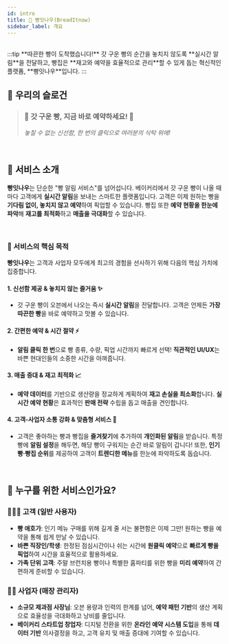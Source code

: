 ```yaml
---
id: intro
title: 🍞 빵잇나우(BreadItnow)
sidebar_label: 개요
---
```


<br/>
:::tip
**따끈한 빵이 도착했습니다!** 갓 구운 빵의 순간을 놓치지 않도록 **실시간 알림**을 전달하고, 빵집은 **재고와 예약을 효율적으로 관리**할 수 있게 돕는 혁신적인 플랫폼, **빵잇나우**입니다.
:::

<br/>

## 📣 우리의 슬로건

> ### 🎉 **갓 구운 빵, 지금 바로 예약하세요!** 🎉
>
> _놓칠 수 없는 신선함, 한 번의 클릭으로 여러분의 식탁 위에!_

<br/>

## 📝 서비스 소개

**빵잇나우**는 단순한 "빵 알림 서비스"를 넘어섭니다. 베이커리에서 갓 구운 빵이 나올 때마다 고객에게 **실시간 알림**을 보내는 스마트한 플랫폼입니다. 고객은 이제 원하는 빵을 **기다림 없이, 놓치지 않고 예약**하여 픽업할 수 있습니다. 빵집 또한 **예약 현황을 한눈에 파악**해 **재고를 최적화**하고 **매출을 극대화**할 수 있습니다.

<br/>

### 🎯 서비스의 핵심 목적

**빵잇나우**는 고객과 사업자 모두에게 최고의 경험을 선사하기 위해 다음의 핵심 가치에 집중합니다.

####  1. 신선함 제공 & 놓치지 않는 즐거움 ✨
- 갓 구운 빵이 오븐에서 나오는 즉시 **실시간 알림**을 전달합니다. 고객은 언제든 **가장 따끈한 빵**을 바로 예약하고 맛볼 수 있습니다.
  
#### 2. 간편한 예약 & 시간 절약 ⚡️
- **알림 클릭 한 번**으로 빵 종류, 수량, 픽업 시간까지 빠르게 선택! **직관적인 UI/UX**는 바쁜 현대인들의 소중한 시간을 아껴줍니다.
  

#### 3. 매출 증대 & 재고 최적화 📈
- **예약 데이터**를 기반으로 생산량을 정교하게 계획하여 **재고 손실을 최소화**합니다. **실시간 예약 현황**은 효과적인 **판매 전략** 수립을 돕고 매출을 견인합니다.
  
  
#### 4. 고객-사업자 소통 강화 & 맞춤형 서비스 💬
- 고객은 좋아하는 빵과 빵집을 **즐겨찾기**에 추가하여 **개인화된 알림**을 받습니다. 특정 빵에 **알림 설정**을 해두면, 해당 빵이 구워지는 순간 바로 알림이 갑니다! 또한, **인기 빵·빵집 순위**를 제공하여 고객이 **트렌디한 메뉴**를 한눈에 파악하도록 돕습니다.

<br/>

## 👥 누구를 위한 서비스인가요?

### 🙋🏻‍♂️ 고객 (일반 사용자)

- **빵 애호가**: 인기 메뉴 구매를 위해 길게 줄 서는 불편함은 이제 그만! 원하는 빵을 예약을 통해 쉽게 만날 수 있습니다.
- **바쁜 직장인/학생**: 한정된 점심시간이나 쉬는 시간에 **원클릭 예약**으로 **빠르게 빵을 픽업**하여 시간을 효율적으로 활용하세요.
- **가족 단위 고객**: 주말 브런치용 빵이나 특별한 홈파티를 위한 빵을 **미리 예약**하여 간편하게 준비할 수 있습니다.

### 🧑‍🍳 사업자 (매장 관리자)

- **소규모 제과점 사장님**: 오븐 용량과 인력의 한계를 넘어, **예약 패턴 기반**의 생산 계획으로 효율성을 극대화하고 낭비를 줄입니다.
- **베이커리 스타트업 창업자**: 디지털 전환을 위한 **온라인 예약 시스템 도입**을 통해 **데이터 기반** 의사결정을 하고, 고객 유치 및 매출 증대에 기여할 수 있습니다.
